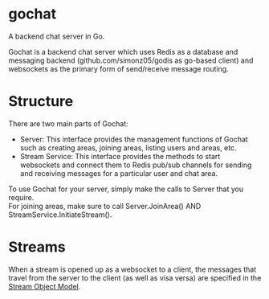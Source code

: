 gochat
======

A backend chat server in Go.

Gochat is a backend chat server which uses Redis as a database and messaging 
backend (github.com/simonz05/godis as go-based client) and websockets as the 
primary form of send/receive message routing.

Structure
=========

There are two main parts of Gochat:

- Server: This interface provides the management functions of Gochat such as 
  creating areas, joining areas, listing users and areas, etc.
- Stream Service: This interface provides the methods to start websockets and 
  connect them to Redis pub/sub channels for sending and receiving messages for 
  a particular user and chat area.

To use Gochat for your server, simply make the calls to Server that you require.  
For joining areas, make sure to call Server.JoinArea() AND 
StreamService.InitiateStream().

Streams
=======

When a stream is opened up as a websocket to a client, the messages that travel from the server to the client (as well as visa versa) are specified in the [Stream Object Model](StreamObjectModel.md).
